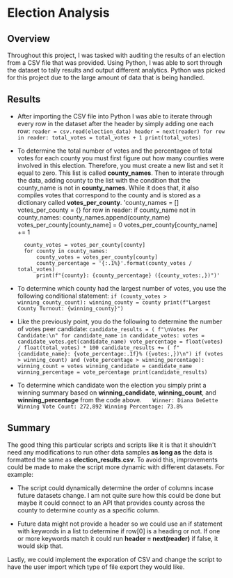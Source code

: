 # Election Analysis
## Overview
Throughout this project, I was tasked with auditing the results of an election from a CSV file that was provided. Using Python, I was able to sort through the dataset to tally results and output different analytics. Python was picked for this project due to the large amount of data that is being handled. 

## Results
* After importing the CSV file into Python I was able to iterate through every row in the dataset after the header by simply adding one each row:
    `reader = csv.read(election_data)
    header = next(reader)
    for row in reader:
        total_votes = total_votes + 1
    print(total_votes)`

* To determine the total number of votes and the percentagee of total votes for each county you must first figure out how many counties were involved in this election. Therefore, you must create a new list and set it equal to zero. This list is called **county_names**. Then to interate through the data, adding county to the list with the condition that the county_name is not in **county_names**. While it does that, it also compiles votes that correspond to the county and is stored as a dictionary called **votes_per_county**. 
    'county_names = []
	votes_per_county = {}
	    for row in reader:
		    if county_name not in county_names:
		        county_names.append(county_name)
		        votes_per_county[county_name] = 0
            votes_per_county[county_name] += 1

        county_votes = votes_per_county[county]
		for county in county_names:
	        county_votes = votes_per_county[county]
    	    county_percentage = '{:.1%}'.format(county_votes / total_votes)
	        print(f"{county}: {county_percentage} ({county_votes:,})")'

* To determine which county had the largest number of votes, you use the following conditional statement: 
    `if (county_votes > winning_county_count):
        winning_county = county
    print(f"Largest County Turnout: {winning_county}")`

* Like the previously point, you do the following to determine the number of votes peer candidate:
    `candidate_results = (
	            f"\nVotes Per Candidate:\n"
	    for candidate_name in candidate_votes:
	        votes = candidate_votes.get(candidate_name)
	        vote_percentage = float(votes) / float(total_votes) * 100
	        candidate_results += (
	            f"{candidate_name}: {vote_percentage:.1f}% ({votes:,})\n")
	        if (votes > winning_count) and (vote_percentage > winning_percentage):
	            winning_count = votes
	            winning_candidate = candidate_name
	            winning_percentage = vote_percentage
	    print(candidate_results)`

* To determine which candidate won the election you simply print a winning summary based on **winning_candidate**, **winning_count**, and **winning_percentage** from the code above. 
    `   Winner: Diana DeGette
    Winning Vote Count: 272,892
    Winning Percentage: 73.8%`

## Summary
The good thing this particular scripts and scripts like it is that it shouldn't need any modifications to run other data samples **as long as** the data is formatted the same as **election_results.csv**. To avoid this, improvements could be made to make the script more dynamic with different datasets. For example:

* The script could dynamically determine the order of columns incase future datasets change. I am not quite sure how this could be done but maybe it could connect to an API that provides county across the county to determine county as a specific column. 

* Future data might not provide a header so we could use an if statement with keywords in a list to determine if row[0] is a heading or not. If one or more keywords match it could run **header = next(reader)** if false, it would skip that. 

Lastly, we could implement the exporation of CSV and change the script to have the user import which type of file export they would like. 